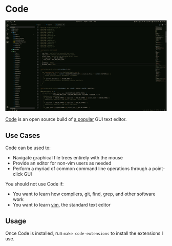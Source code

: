 # Code

![Screenshot of Tari with Code and the wal color scheme.](/.archlinux/screenshots/code.jpg?raw=true)

[Code][code] is an open source build of [a popular][vscode] GUI text editor.

## Use Cases

Code can be used to:

- Navigate graphical file trees entirely with the mouse
- Provide an editor for non-vim users as needed
- Perform a myriad of common command line operations through a point-click GUI

You should not use Code if:

- You want to learn how compilers, git, find, grep, and other software work
- You want to learn [vim](/vim), the standard text editor

## Usage

Once Code is installed, run `make code-extensions` to install the extensions I use.

[code]: https://www.archlinux.org/packages/community/x86_64/code/
[vscode]: https://github.com/Microsoft/vscode
